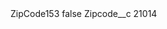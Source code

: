 <?xml version="1.0" encoding="UTF-8"?>
<CustomMetadata xmlns="http://soap.sforce.com/2006/04/metadata" xmlns:xsi="http://www.w3.org/2001/XMLSchema-instance" xmlns:xsd="http://www.w3.org/2001/XMLSchema">
    <label>ZipCode153</label>
    <protected>false</protected>
    <values>
        <field>Zipcode__c</field>
        <value xsi:type="xsd:string">21014</value>
    </values>
</CustomMetadata>
